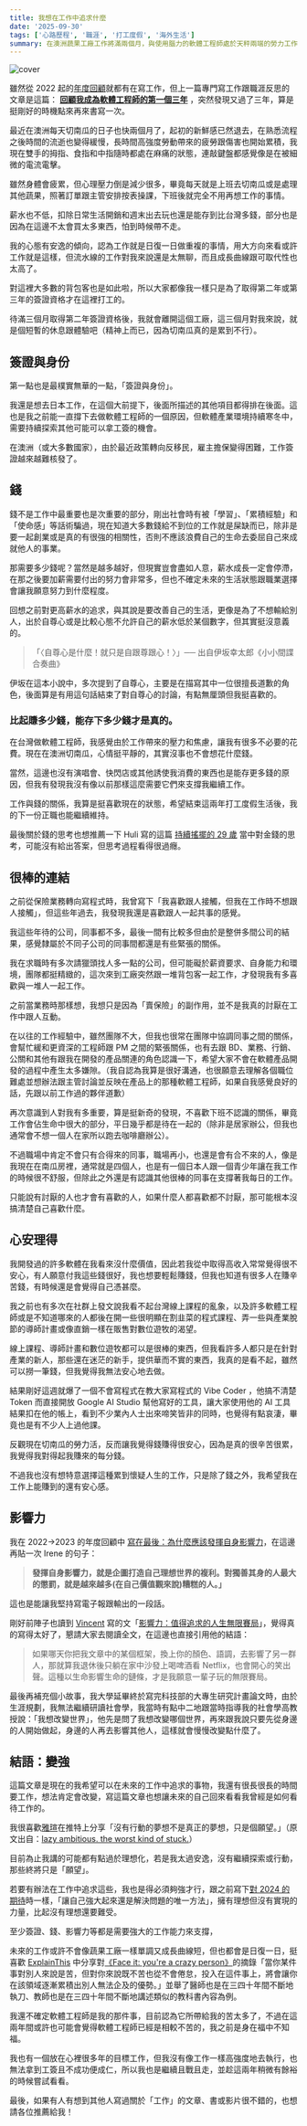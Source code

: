 ```yaml
---
title: 我想在工作中追求什麼
date: '2025-09-30'
tags: ['心路歷程', '職涯', '打工度假', '海外生活']
summary: 在澳洲蔬果工廠工作將滿兩個月，與使用腦力的軟體工程師處於天秤兩端的勞力工作，意外地讓我有很多感悟，這篇文章將會分享我未來希望在工作中追求的面向，能留下來的身份、存得到的錢、好相處的夥伴、心安理得，還有累積影響力等等。
---
```


![cover](/life/career-goals-what-i-want-from-work/cover-zh-TW.png)

雖然從 2022 起的[年度回顧](https://www.parkerchang.life/tags/%E5%B9%B4%E5%BA%A6%E5%9B%9E%E9%A1%A7)就都有在寫工作，但上一篇專門寫工作跟職涯反思的文章是這篇： [**回顧我成為軟體工程師的第一個三年**](https://www.parkerchang.life/software-development/my-first-three-year-in-code) ，突然發現又過了三年，算是挺剛好的時機點來再來書寫一次。

最近在澳洲每天切南瓜的日子也快兩個月了，起初的新鮮感已然退去，在熟悉流程之後時間的流逝也變得緩慢，長時間高強度勞動帶來的疲勞跟傷害也開始累積，我現在雙手的拇指、食指和中指隨時都處在麻痛的狀態，連敲鍵盤都感覺像是在被細微的電流電擊。

雖然身體會疲累，但心理壓力倒是減少很多，畢竟每天就是上班去切南瓜或是處理其他蔬果，照著訂單跟主管安排按表操課，下班後就完全不用再想工作的事情。

薪水也不低，扣除日常生活開銷和週末出去玩也還是能存到比台灣多錢，部分也是因為在這邊不太會買太多東西，怕到時候帶不走。

我的心態有安逸的傾向，認為工作就是日復一日做重複的事情，用大方向來看或許工作就是這樣，但流水線的工作對我來說還是太無聊，而且成長曲線跟可取代性也太高了。

對這裡大多數的背包客也是如此啦，所以大家都像我一樣只是為了取得第二年或第三年的簽證資格才在這裡打工的。

待滿三個月取得第二年簽證資格後，我就會離開這個工廠，這三個月對我來說，就是個短暫的休息跟體驗吧（精神上而已，因為切南瓜真的是累到不行）。

## 簽證與身份

第一點也是最樸實無華的一點，「簽證與身份」。

我還是想去日本工作，在這個大前提下，後面所描述的其他項目都得排在後面。這也是我之前能一直撐下去做軟體工程師的一個原因，但軟體產業環境持續寒冬中，需要持續探索其他可能可以拿工簽的機會。

在澳洲（或大多數國家），由於最近政策轉向反移民，雇主擔保變得困難，工作簽證越來越難核發了。

## 錢

錢不是工作中最重要也是次重要的部分，剛出社會時有被「學習」、「累積經驗」和「使命感」等話術騙過，現在知道大多數錢給不到位的工作就是屎缺而已，除非是要一起創業或是真的有很強的相關性，否則不應該浪費自己的生命去委屈自己來成就他人的事業。

那需要多少錢呢？當然是越多越好，但現實豈會盡如人意，薪水成長一定會停滯，在那之後要加薪需要付出的努力會非常多，但也不確定未來的生活狀態跟職業選擇會讓我願意努力到什麼程度。

回想之前對更高薪水的追求，與其說是要改善自己的生活，更像是為了不想輸給別人，出於自尊心或是比較心態不允許自己的薪水低於某個數字，但其實挺沒意義的。

> 「〈自尊心是什麼！就只是自跟尊跟心！〉」── 出自伊坂幸太郎《小小間諜合奏曲》

伊坂在這本小說中，多次提到了自尊心，主要是在描寫其中一位很擅長道歉的角色，後面算是有用這句話結束了對自尊心的討論，有點無厘頭但我挺喜歡的。

### 比起賺多少錢，能存下多少錢才是真的。

在台灣做軟體工程師，我感覺由於工作帶來的壓力和焦慮，讓我有很多不必要的花費。現在在澳洲切南瓜，心情挺平靜的，其實沒事也不會想花什麼錢。

當然，這邊也沒有演唱會、快閃店或其他誘使我消費的東西也是能存更多錢的原因，但我有發現我沒有像以前那樣這麼需要它們來支撐我繼續工作。

工作與錢的關係，我算是挺喜歡現在的狀態，希望結束這兩年打工度假生活後，我的下一份正職也能繼續維持。

最後關於錢的思考也想推薦一下 Huli 寫的這篇 [持續搖擺的 29 歲](https://life.huli.tw/2024/09/23/being-29/) 當中對金錢的思考，可能沒有給出答案，但思考過程看得很過癮。

## 很棒的連結

之前從保險業務轉向寫程式時，我曾寫下「我喜歡跟人接觸，但我在工作時不想跟人接觸」，但這些年過去，我發現我還是喜歡跟人一起共事的感覺。

我這些年待的公司，同事都不多，最後一間有比較多但由於是整併多間公司的結果，感覺隸屬於不同子公司的同事間都還是有些緊張的關係。

我在求職時有多次請獵頭找人多一點的公司，但可能礙於薪資要求、自身能力和環境，團隊都挺精緻的，這次來到工廠突然跟一堆背包客一起工作，才發現我有多喜歡與一堆人一起工作。

之前當業務時那樣想，我想只是因為「賣保險」的副作用，並不是我真的討厭在工作中跟人互動。

在以往的工作經驗中，雖然團隊不大，但我也很常在團隊中協調同事之間的關係，會幫忙緩和更資深的工程師跟 PM 之間的緊張關係，也有去跟 BD、業務、行銷、公關和其他有跟我在開發的產品關連的角色認識一下，希望大家不會在軟體產品開發的過程中產生太多嫌隙。（我自認為我算是很好溝通，也很願意去理解各個職位難處並想辦法跟主管討論並反映在產品上的那種軟體工程師，如果自我感覺良好的話，先跟以前工作過的夥伴道歉）

再次意識到人對我有多重要，算是挺新奇的發現，不喜歡下班不認識的關係，畢竟工作會佔生命中很大的部分，平日幾乎都是待在一起的（除非是居家辦公，但我也通常會不想一個人在家所以跑去咖啡廳辦公）。

不過職場中肯定不會只有合得來的同事，職場再小，也還是會有合不來的人，像是我現在在南瓜房裡，通常就是四個人，也是有一個日本人跟一個青少年讓在我工作的時候很不舒服，但除此之外還是有認識其他很棒的同事在支撐著我每日的工作。

只能說有討厭的人也才會有喜歡的人，如果什麼人都喜歡都不討厭，那可能根本沒搞清楚自己喜歡什麼。

## 心安理得

我開發過的許多軟體在我看來沒什麼價值，因此若我從中取得高收入常常覺得很不安心，有人願意付我這些錢很好，我也想要輕鬆賺錢，但我也知道有很多人在賺辛苦錢，有時候還是會覺得自己憑甚麼。

我之前也有多次在社群上發文說我看不起台灣線上課程的亂象，以及許多軟體工程師或是不知道哪來的人都後在開一些很明顯在割韭菜的程式課程、弄一些與產業脫節的導師計畫或像直銷一樣在販售對數位遊牧的渴望。

線上課程、導師計畫和數位遊牧都可以是很棒的東西，但我看許多人都只是在針對產業的新人，那些還在迷茫的新手，提供華而不實的東西，我真的是看不起，雖然可以撈一筆錢，但我覺得我無法安心地去做。

結果剛好這週就爆了一個不會寫程式在教大家寫程式的 Vibe Coder ，他搞不清楚 Token 而直接開放 Google AI Studio 幫他寫好的工具，讓大家使用他的 AI 工具結果扣在他的帳上，看到不少業內人士出來啼笑皆非的同時，也覺得有點哀淒，畢竟也是有不少人上過他課。

反觀現在切南瓜的勞力活，反而讓我覺得錢賺得很安心，因為是真的很辛苦很累，我覺得我對得起我賺來的每分錢。

不過我也沒有想特意選擇這種累到懷疑人生的工作，只是除了錢之外，我希望我在工作上能賺到的還有安心感。

## 影響力

我在 2022→2023 的年度回顧中 [寫在最後：為什麼應該發揮自身影響力](https://www.parkerchang.life/life/2023-2024#%E5%AF%AB%E5%9C%A8%E6%9C%80%E5%BE%8C%E7%82%BA%E4%BB%80%E9%BA%BC%E6%87%89%E8%A9%B2%E7%99%BC%E6%8F%AE%E8%87%AA%E8%BA%AB%E5%BD%B1%E9%9F%BF%E5%8A%9B)，在這邊再貼一次 Irene 的句子：

> **發揮自身影響力，就是企圖打造自己理想世界的複利。對獨善其身的人最大的懲罰，就是越來越多(在自己價值觀來說)糟糕的人。」**

這也是能讓我堅持寫電子報跟輸出的一段話。

剛好前陣子也讀到 [Vincent](https://vincentcwyu.substack.com/) 寫的文「[影響力：值得追求的人生無限賽局](https://www.facebook.com/share/1FYXwfwocv/)」，覺得真的寫得太好了，懇請大家去閱讀全文，在這邊也直接引用他的結語：

> 如果哪天你把我文章中的某個框架，換上你的顏色、語調，去影響了另一群人，那就算我退休後只躺在家中沙發上喝啤酒看 Netflix，也會開心的笑出聲。這種以生命影響生命的鏈條，才是我願意一輩子玩的無限賽局。

最後再補充個小故事，我大學延畢終於寫完科技部的大專生研究計畫論文時，由於生涯規劃，我無法繼續研讀社會學，我當時有點中二地跟當時指導我的社會學高教授說：「我想改變世界」，他先是問了我想改變哪個世界，再來跟我說只要先從身邊的人開始做起，身邊的人再去影響其他人，這樣就會慢慢改變點什麼了。

## 結語：變強

這篇文章是現在的我希望可以在未來的工作中追求的事物，我還有很長很長的時間要工作，想法肯定會改變，寫這篇文章也想讓未來的自己回來看看我曾經是如何看待工作的。

我很喜歡[雅瑄](https://x.com/yaxuanhe_zh/status/1966154579218985410)在推特上分享「沒有行動的夢想不是真正的夢想，只是個願望。」（原文出自：[lazy ambitious. the worst kind of stuck.](https://shrinidhiiyer.substack.com/p/lazy-ambitious-the-worst-kind-of)）

目前為止我講的可能都有點過於理想化，若是我太過安逸，沒有繼續探索或行動，那些終將只是「願望」。

若要有辦法在工作中追求這些，我也是得必須夠強才行，跟之前寫下[對 2024 的期待](https://www.parkerchang.life/life/2023-2024#%E5%B0%8D-2024-%E7%9A%84%E6%9C%9F%E5%BE%85)時一樣，「讓自己強大起來還是解決問題的唯一方法」，擁有理想但沒有實現的力量，比起沒有理想還要難受。

至少簽證、錢、影響力等都是需要強大的工作能力來支撐，

未來的工作或許不會像蔬果工廠一樣單調又成長曲線短，但也都會是日復一日，挺喜歡 [ExplainThis](https://substack.com/@explainthis/note/c-156547789) 中分享對[《Face it: you're a crazy person》](https://www.experimental-history.com/p/face-it-youre-a-crazy-person)的摘錄「當你某件事對別人來說是苦，但對你來說既不苦也從不會倦怠，投入在這件事上，將會讓你在該領域逐漸累積出別人無法企及的優勢。」並舉了醫師也是在三四十年間不斷地執刀、教師也是在三四十年間不斷地講述類似的教科書內容為例。

我還不確定軟體工程師是我的那件事，目前認為它所帶給我的苦太多了，不過在這兩年間或許也可能會覺得軟體工程師已經是相較不苦的，我之前是身在福中不知福。

我也有一個放在心裡很多年的目標工作，但我沒有像工作一樣高強度地去執行，也無法拿到工簽且不成功便成仁，所以我也是繼續且戰且走，並趁這兩年稍微有餘裕的時候嘗試看看。

最後，如果有人有想到其他人寫過關於「工作」的文章、書或影片很不錯的，也想請各位推薦給我！
